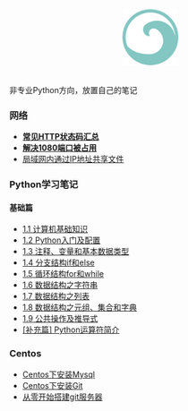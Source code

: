 <div align="center">
    <img src="/assets/img/logo.png" width="100px">
</div>

<br>

非专业Python方向，放置自己的笔记

### 网络

- **[常见HTTP状态码汇总](/web-rel/http-status-code.md)**
- **[解决1080端口被占用](/web-rel/solve-1080-port-occupied.md)**
- [局域网内通过IP地址共享文件](/web-rel/throwing-IPaddress-shared-files-in-LAN.md)

### Python学习笔记

#### 基础篇

- [1.1 计算机基础知识](/python-basic/1.1计算机基础知识.md)
- [1.2 Python入门及配置](/python-basic/1.2Python入门及配置.md)
- [1.3 注释、变量和基本数据类型](/python-basic/1.3注释、变量、数据类型和格式化输出.md)
- [1.4 分支结构if和else](/python-basic/1.4分支结构if和else.md)
- [1.5 循环结构for和while](/python-basic/1.5循环结构for和while.md)
- [1.6 数据结构之字符串](/python-basic/1.6数据类型之字符串.md)
- [1.7 数据结构之列表](/python-basic/1.7数据结构之列表.md)
- [1.8 数据结构之元组、集合和字典](/python-basic/1.8数据结构之元组、集合和字典.md)
- [1.9 公共操作及推导式](/python-basic/1.9公共操作及推导式.md)
- [[补充篇] Python运算符简介](/python-basic/[补充]Python运算符.md)

### Centos

- [Centos下安装Mysql](/centos-tutorial/Centos下安装Mysql.md)
- [Centos下安装Git](/centos-tutorial/Centos下安装Git.md)
- [从零开始搭建git服务器](/centos-tutorial/从零开始搭建git服务器.md)